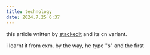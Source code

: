 ```yaml
---
title: technology
date: 2024.7.25 6:37
---
```


this article written by [stackedit](//stackedit.io/) and its cn variant.

i learnt it from cxm. by the way, he type "s" and the first 
<!--stackedit_data:
eyJoaXN0b3J5IjpbLTY5NTY1MTk2LC0yNjk4MDI2NDRdfQ==
-->
